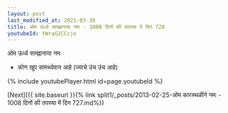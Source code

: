 ```yaml
---
layout: post
last_modified_at: 2021-03-30
title: ओम ऊर्ध्व साम्ह्नानाया नमः - 1008 दिनों की तपस्या में दिन 728
youtubeId: YWraG2CCcjo
---
```

 
 
 ओम ऊर्ध्व साम्ह्नानाया नमः  
 
 -  कोण खूप सामर्थ्यवान आहे (ज्याचे उंच उंच आहे) 
 
  
 
  
 
 
 
 
 
 


{% include youtubePlayer.html id=page.youtubeId %}
 
[Next]({{ site.baseurl }}{% link  split1/_posts/2013-02-25-ओम कारस्थळीने नमः - 1008 दिनों की तपस्या में दिन 727.md%})
 
